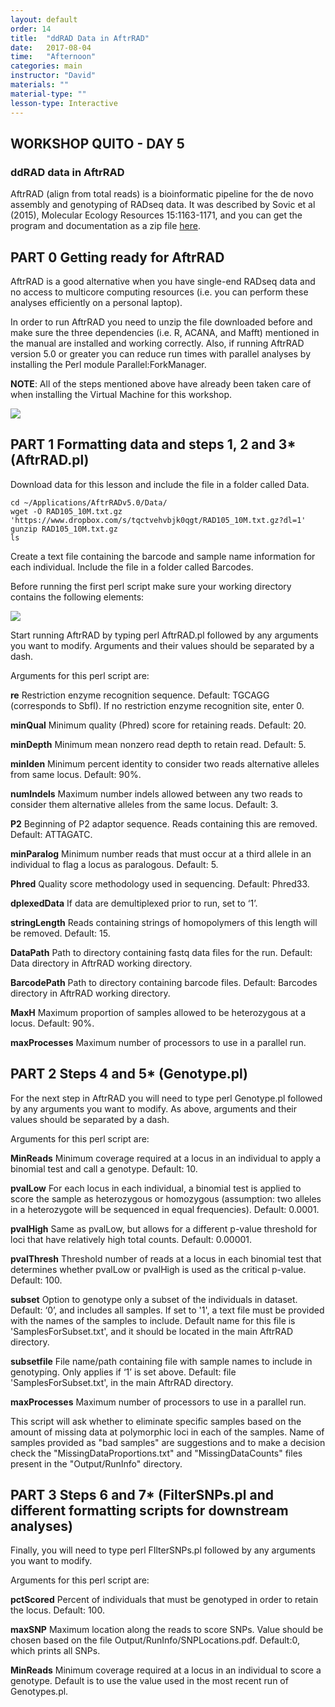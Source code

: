 ```yaml
---
layout: default
order: 14
title:  "ddRAD Data in AftrRAD"
date:   2017-08-04
time:   "Afternoon"
categories: main
instructor: "David"
materials: ""
material-type: ""
lesson-type: Interactive
---
```


## WORKSHOP QUITO - DAY 5 <br>
### ddRAD data in AftrRAD

AftrRAD (align from total reads) is a bioinformatic pipeline for the de novo assembly and genotyping of RADseq data. It was described by Sovic et al (2015), Molecular Ecology Resources 15:1163-1171, and you can get the program and documentation as a zip file [here](https://u.osu.edu/sovic.1/downloads/).

PART 0 Getting ready for AftrRAD
----

AftrRAD is a good alternative when you have single-end RADseq data and no access to multicore computing resources (i.e. you can perform these analyses efficiently on a personal laptop).

In order to run AftrRAD you need to unzip the file downloaded before and make sure the three dependencies (i.e. R, ACANA, and Mafft) mentioned in the manual are installed and working correctly. Also, if running AftrRAD version 5.0 or greater you can reduce run times with  parallel analyses by installing the Perl module Parallel:ForkManager.

**NOTE**: All of the steps mentioned above have already been taken care of when installing the Virtual Machine for this workshop.

![](https://github.com/rdtarvin/RADseq_Quito_2017/blob/master/images/basic-assembly-steps.png?raw=true)<br>

PART 1 Formatting data and steps 1, 2 and 3* (AftrRAD.pl)
----

Download data for this lesson and include the file in a folder called Data.
```
cd ~/Applications/AftrRADv5.0/Data/
wget -O RAD105_10M.txt.gz 'https://www.dropbox.com/s/tqctvehvbjk0qgt/RAD105_10M.txt.gz?dl=1'
gunzip RAD105_10M.txt.gz
ls
```

Create a text file containing the barcode and sample name information for each individual. Include the file in a folder called Barcodes.

Before running the first perl script make sure your working directory contains the following elements:

![](https://github.com/rdtarvin/RADseq_Quito_2017/blob/master/images/AftrRAD%20working%20directory.png?raw=true)<br>

Start running AftrRAD by typing perl AftrRAD.pl followed by any arguments you want to modify. Arguments and their values should be separated by a dash.

Arguments for this perl script are:

**re**  Restriction enzyme recognition sequence. Default: TGCAGG (corresponds to SbfI). If no restriction enzyme recognition site, enter 0.

**minQual** Minimum quality (Phred) score for retaining reads. Default: 20.

**minDepth**  Minimum mean nonzero read depth to retain read. Default: 5.

**minIden**	Minimum percent identity to consider two reads alternative alleles from same locus. Default: 90%.

**numIndels**	Maximum number indels allowed between any two reads to consider them alternative alleles from the same locus. Default: 3.

**P2**	Beginning of P2 adaptor sequence. Reads containing this are removed. Default: ATTAGATC.

**minParalog**	Minimum number reads that must occur at a third allele in an individual to flag a locus as paralogous. Default: 5.

**Phred**	Quality score methodology used in sequencing. Default: Phred33.

**dplexedData**	If data are demultiplexed prior to run, set to ‘1’.

**stringLength**	Reads containing strings of homopolymers of this length will be removed. Default: 15.

**DataPath**	Path to directory containing fastq data files for the run. Default: Data directory in AftrRAD working directory.

**BarcodePath**	Path to directory containing barcode files. Default: Barcodes directory in AftrRAD working directory.

**MaxH**	Maximum proportion of samples allowed to be heterozygous at a locus. Default: 90%.

**maxProcesses**	Maximum number of processors to use in a parallel run.

PART 2 Steps 4 and 5* (Genotype.pl)
----

For the next step in AftrRAD you will need to type perl Genotype.pl followed by any arguments you want to modify. As above, arguments and their values should be separated by a dash.

Arguments for this perl script are:

**MinReads**	Minimum coverage required at a locus in an individual to apply a binomial test and call a genotype. Default: 10.

**pvalLow**	For each locus in each individual, a binomial test is applied to score the sample as heterozygous or homozygous (assumption: two alleles in a heterozygote will be sequenced in equal frequencies). Default: 0.0001.

**pvalHigh**	Same as pvalLow, but allows for a different p-value threshold for loci that have relatively high total counts. Default: 0.00001.

**pvalThresh** Threshold number of reads at a locus in each binomial test that determines whether pvalLow or pvalHigh is used as the critical p-value. Default: 100.

**subset** Option to genotype only a subset of the individuals in dataset. Default: ‘0’, and includes all samples. If set to '1', a text file must be provided with the names of the samples to include. Default name for this file is 'SamplesForSubset.txt', and it should be located in the main AftrRAD directory.

**subsetfile** File name/path containing file with sample names to include in genotyping. Only applies if ‘1’ is set above. Default: file 'SamplesForSubset.txt', in the main AftrRAD directory.

**maxProcesses**	Maximum number of processors to use in a parallel run.

This script will ask whether to eliminate specific samples based on the amount of missing data at polymorphic loci in each of the samples. Name of samples provided as "bad samples" are suggestions and to make a decision check the "MissingDataProportions.txt" and "MissingDataCounts" files present in the "Output/RunInfo" directory.

PART 3 Steps 6 and 7* (FilterSNPs.pl and different formatting scripts for downstream analyses)
----

Finally, you will need to type perl FIlterSNPs.pl followed by any arguments you want to modify.

Arguments for this perl script are:

**pctScored**	Percent of individuals that must be genotyped in order to retain the locus. Default: 100.

**maxSNP**	Maximum location along the reads to score SNPs. Value should be chosen based on the file Output/RunInfo/SNPLocations.pdf. Default:0, which prints all SNPs.

**MinReads**	Minimum coverage required at a locus in an individual to score a genotype. Default is to use the value used in the most recent run of Genotypes.pl.
